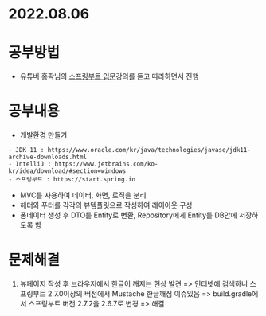 # 2022.08.06

# 공부방법
- 유튜버 홍팍님의 [스프링부트 입문](https://youtu.be/_vDACE13Ubc)강의를 듣고 따라하면서 진행


# 공부내용
- 개발환경 만들기
```
- JDK 11 : https://www.oracle.com/kr/java/technologies/javase/jdk11-archive-downloads.html
- IntelliJ : https://www.jetbrains.com/ko-kr/idea/download/#section=windows
- 스프링부트 : https://start.spring.io
```

- MVC를 사용하여 데이터, 화면, 로직을 분리
- 헤더와 푸터를 각각의 뷰템플릿으로 작성하여 레이아웃 구성
- 폼데이터 생성 후 DTO를 Entity로 변환, Repository에게 Entity를 DB안에 저장하도록 함

# 문제해결
1. 뷰페이지 작성 후 브라우저에서 한글이 깨지는 현상 발견
=> 인터넷에 검색하니 스프링부트 2.7.0이상의 버전에서 Mustache 한글깨짐 이슈있음 
=> build.gradle에서 스프링부트 버전 2.7.2을 2.6.7로 변경 => 해결
